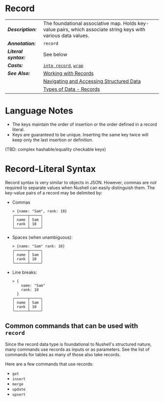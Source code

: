 # Record

|                       |                                                                                                                |
| --------------------- | -------------------------------------------------------------------------------------------------------------- |
| **_Description:_**    | The foundational associative map. Holds key-value pairs, which associate string keys with various data values. |
| **_Annotation:_**     | `record`                                                                                                       |
| **_Literal syntax:_** | See below                                                                                                      |
| **_Casts:_**          | [`into record`](/commands/docs/into_record.md), [`wrap`](/commands/docs/wrap.md)                               |
| **_See Also:_**       | [Working with Records](/book/working_with_records.md)                                                          |
|                       | [Navigating and Accessing Structured Data](/book/navigating_structured_data.md)                                |
|                       | [Types of Data - Records](/book/types_of_data.md#records)                                                      |

# Language Notes

- The keys maintain the order of insertion or the order defined in a record literal.
- Keys are guaranteed to be unique. Inserting the same key twice will keep only the last insertion or definition.

(TBD: complex hashable/equality checkable keys)

# Record-Literal Syntax

Record syntax is very similar to objects in JSON. However, commas are _not_ required to separate values when Nushell can easily distinguish them. The key-value pairs of a record may be delimited by:

- Commas

  ```nu
  > {name: "Sam", rank: 10}
  ╭──────┬─────╮
  │ name │ Sam │
  │ rank │ 10  │
  ╰──────┴─────╯
  ```

- Spaces (when unambiguous):

  ```nu
  > {name: "Sam" rank: 10}
  ╭──────┬─────╮
  │ name │ Sam │
  │ rank │ 10  │
  ╰──────┴─────╯
  ```

- Line breaks:

  ```nu
  > {
      name: "Sam"
      rank: 10
    }
  ╭──────┬─────╮
  │ name │ Sam │
  │ rank │ 10  │
  ╰──────┴─────╯
  ```

## Common commands that can be used with `record`

Since the record data type is foundational to Nushell's structured nature, many commands use records as inputs or as parameters. See the list of commands for tables as many of those also take records.

Here are a few commands that use records:

- `get`
- `insert`
- `merge`
- `update`
- `upsert`
